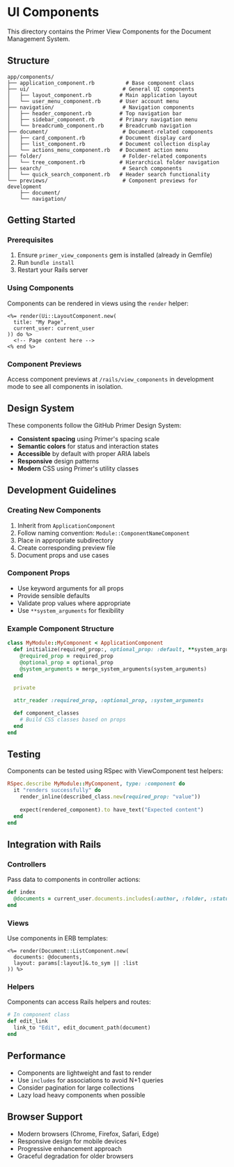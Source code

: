 # UI Components

This directory contains the Primer View Components for the Document Management System.

## Structure

```
app/components/
├── application_component.rb          # Base component class
├── ui/                              # General UI components
│   ├── layout_component.rb         # Main application layout
│   └── user_menu_component.rb      # User account menu
├── navigation/                      # Navigation components
│   ├── header_component.rb         # Top navigation bar
│   ├── sidebar_component.rb        # Primary navigation menu
│   └── breadcrumb_component.rb     # Breadcrumb navigation
├── document/                        # Document-related components
│   ├── card_component.rb           # Document display card
│   ├── list_component.rb           # Document collection display
│   └── actions_menu_component.rb   # Document action menu
├── folder/                          # Folder-related components
│   └── tree_component.rb           # Hierarchical folder navigation
├── search/                          # Search components
│   └── quick_search_component.rb   # Header search functionality
└── previews/                        # Component previews for development
    ├── document/
    └── navigation/
```

## Getting Started

### Prerequisites

1. Ensure `primer_view_components` gem is installed (already in Gemfile)
2. Run `bundle install`
3. Restart your Rails server

### Using Components

Components can be rendered in views using the `render` helper:

```erb
<%= render(Ui::LayoutComponent.new(
  title: "My Page",
  current_user: current_user
)) do %>
  <!-- Page content here -->
<% end %>
```

### Component Previews

Access component previews at `/rails/view_components` in development mode to see all components in isolation.

## Design System

These components follow the GitHub Primer Design System:

- **Consistent spacing** using Primer's spacing scale
- **Semantic colors** for status and interaction states  
- **Accessible** by default with proper ARIA labels
- **Responsive** design patterns
- **Modern** CSS using Primer's utility classes

## Development Guidelines

### Creating New Components

1. Inherit from `ApplicationComponent`
2. Follow naming convention: `Module::ComponentNameComponent`
3. Place in appropriate subdirectory
4. Create corresponding preview file
5. Document props and use cases

### Component Props

- Use keyword arguments for all props
- Provide sensible defaults
- Validate prop values where appropriate
- Use `**system_arguments` for flexibility

### Example Component Structure

```ruby
class MyModule::MyComponent < ApplicationComponent
  def initialize(required_prop:, optional_prop: :default, **system_arguments)
    @required_prop = required_prop
    @optional_prop = optional_prop
    @system_arguments = merge_system_arguments(system_arguments)
  end

  private

  attr_reader :required_prop, :optional_prop, :system_arguments

  def component_classes
    # Build CSS classes based on props
  end
end
```

## Testing

Components can be tested using RSpec with ViewComponent test helpers:

```ruby
RSpec.describe MyModule::MyComponent, type: :component do
  it "renders successfully" do
    render_inline(described_class.new(required_prop: "value"))
    
    expect(rendered_component).to have_text("Expected content")
  end
end
```

## Integration with Rails

### Controllers

Pass data to components in controller actions:

```ruby
def index
  @documents = current_user.documents.includes(:author, :folder, :status)
end
```

### Views

Use components in ERB templates:

```erb
<%= render(Document::ListComponent.new(
  documents: @documents,
  layout: params[:layout]&.to_sym || :list
)) %>
```

### Helpers

Components can access Rails helpers and routes:

```ruby
# In component class
def edit_link
  link_to "Edit", edit_document_path(document)
end
```

## Performance

- Components are lightweight and fast to render
- Use `includes` for associations to avoid N+1 queries
- Consider pagination for large collections
- Lazy load heavy components when possible

## Browser Support

- Modern browsers (Chrome, Firefox, Safari, Edge)
- Responsive design for mobile devices
- Progressive enhancement approach
- Graceful degradation for older browsers
